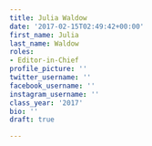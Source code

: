 ```yaml
---
title: Julia Waldow
date: '2017-02-15T02:49:42+00:00'
first_name: Julia
last_name: Waldow
roles:
- Editor-in-Chief
profile_picture: ''
twitter_username: ''
facebook_username: ''
instagram_username: ''
class_year: '2017'
bio: ''
draft: true

---
```

